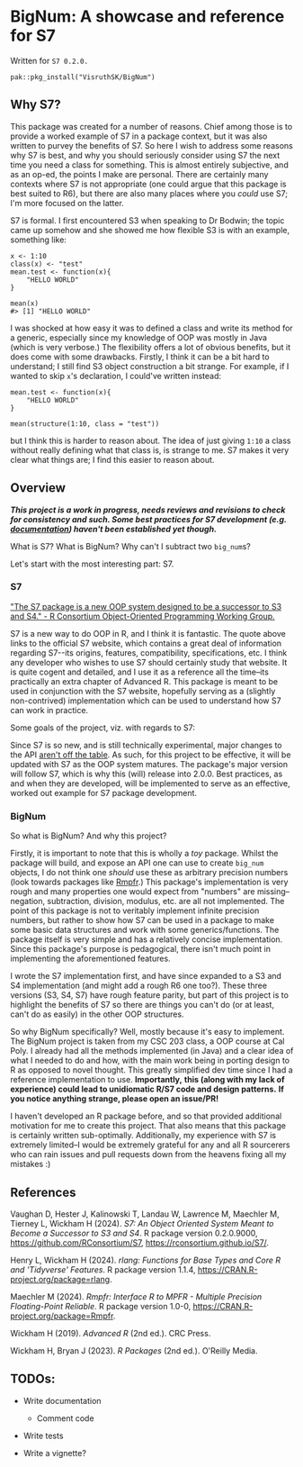 # BigNum: A showcase and reference for S7

Written for `S7 0.2.0.`

```         
pak::pkg_install("VisruthSK/BigNum")
```

## Why S7?

This package was created for a number of reasons. Chief among those is to provide a worked example of S7 in a package context, but it was also written to purvey the benefits of S7. So here I wish to address some reasons why S7 is best, and why you should seriously consider using S7 the next time you need a class for something. This is almost entirely subjective, and as an op-ed, the points I make are personal. There are certainly many contexts where S7 is not appropriate (one could argue that this package is best suited to R6), but there are also many places where you *could* use S7; I'm more focused on the latter.

S7 is formal. I first encountered S3 when speaking to Dr Bodwin; the topic came up somehow and she showed me how flexible S3 is with an example, something like:

```{r}
x <- 1:10
class(x) <- "test"
mean.test <- function(x){
    "HELLO WORLD"
}

mean(x)
#> [1] "HELLO WORLD"
```

I was shocked at how easy it was to defined a class and write its method for a generic, especially since my knowledge of OOP was mostly in Java (which is very verbose.) The flexibility offers a lot of obvious benefits, but it does come with some drawbacks. Firstly, I think it can be a bit hard to understand; I still find S3 object construction a bit strange. For example, if I wanted to skip `x`'s declaration, I could've written instead:

```{r}
mean.test <- function(x){
    "HELLO WORLD"
}

mean(structure(1:10, class = "test"))
```

but I think this is harder to reason about. The idea of just giving `1:10` a class without really defining what that class is, is strange to me. S7 makes it very clear what things are; I find this easier to reason about.

## Overview

***This project is a work in progress, needs reviews and revisions to check for consistency and such. Some best practices for S7 development (e.g. [documentation](https://github.com/RConsortium/S7/issues/315)) haven't been established yet though.***

What is S7? What is BigNum? Why can't I subtract two `big_num`s?

Let's start with the most interesting part: S7.

### S7

["The S7 package is a new OOP system designed to be a successor to S3 and S4." - R Consortium Object-Oriented Programming Working Group.](https://rconsortium.github.io/S7/)

S7 is a new way to do OOP in R, and I think it is fantastic. The quote above links to the official S7 website, which contains a great deal of information regarding S7--its origins, features, compatibility, specifications, etc. I think any developer who wishes to use S7 should certainly study that website. It is quite cogent and detailed, and I use it as a reference all the time–its practically an extra chapter of Advanced R. This package is meant to be used in conjunction with the S7 website, hopefully serving as a (slightly non-contrived) implementation which can be used to understand how S7 can work in practice.

Some goals of the project, viz. with regards to S7:

Since S7 is so new, and is still technically experimental, major changes to the API [aren't off the table](https://rconsortium.github.io/S7/index.html?q=experimental#s7). As such, for this project to be effective, it will be updated with S7 as the OOP system matures. The package's major version will follow S7, which is why this (will) release into 2.0.0. Best practices, as and when they are developed, will be implemented to serve as an effective, worked out example for S7 package development.

### BigNum

So what is BigNum? And why this project?

Firstly, it is important to note that this is wholly a *toy* package. Whilst the package will build, and expose an API one can use to create `big_num` objects, I do not think one *should* use these as arbitrary precision numbers (look towards packages like [Rmpfr](https://cran.r-project.org/web/packages/Rmpfr/index.html).) This package's implementation is very rough and many properties one would expect from "numbers" are missing–negation, subtraction, division, modulus, etc. are all not implemented. The point of this package is not to veritably implement infinite precision numbers, but rather to show how S7 can be used in a package to make some basic data structures and work with some generics/functions. The package itself is very simple and has a relatively concise implementation. Since this package's purpose is pedagogical, there isn't much point in implementing the aforementioned features.

I wrote the S7 implementation first, and have since expanded to a S3 and S4 implementation (and might add a rough R6 one too?). These three versions (S3, S4, S7) have rough feature parity, but part of this project is to highlight the benefits of S7 so there are things you can't do (or at least, can't do as easily) in the other OOP structures.

So why BigNum specifically? Well, mostly because it's easy to implement. The BigNum project is taken from my CSC 203 class, a OOP course at Cal Poly. I already had all the methods implemented (in Java) and a clear idea of what I needed to do and how, with the main work being in porting design to R as opposed to novel thought. This greatly simplified dev time since I had a reference implementation to use. **Importantly,** **this (along with my lack of experience) could lead to unidiomatic R/S7 code and design patterns.** **If you notice anything strange, please open an issue/PR!**

I haven't developed an R package before, and so that provided additional motivation for me to create this project. That also means that this package is certainly written sub-optimally. Additionally, my experience with S7 is extremely limited–I would be extremely grateful for any and all R sourcerers who can rain issues and pull requests down from the heavens fixing all my mistakes :)

## References

Vaughan D, Hester J, Kalinowski T, Landau W, Lawrence M, Maechler M, Tierney L, Wickham H (2024). *S7: An Object Oriented System Meant to Become a Successor to S3 and S4*. R package version 0.2.0.9000, <https://github.com/RConsortium/S7>, <https://rconsortium.github.io/S7/>.

Henry L, Wickham H (2024). *rlang: Functions for Base Types and Core R and 'Tidyverse' Features*. R package version 1.1.4, <https://CRAN.R-project.org/package=rlang>.

Maechler M (2024). *Rmpfr: Interface R to MPFR - Multiple Precision Floating-Point Reliable*. R package version 1.0-0, <https://CRAN.R-project.org/package=Rmpfr>.

Wickham H (2019). *Advanced R* (2nd ed.). CRC Press.

Wickham H, Bryan J (2023). *R Packages* (2nd ed.). O'Reilly Media.

## TODOs:

-   Write documentation

    -   Comment code

-   Write tests

-   Write a vignette?
